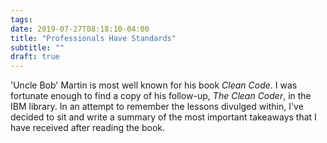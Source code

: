 ```yaml
---
tags:
date: 2019-07-27T08:18:10-04:00
title: "Professionals Have Standards"
subtitle: ""
draft: true
---
```


'Uncle Bob' Martin is most well known for his book *Clean Code*. I was fortunate enough to find a copy of his follow-up, *The Clean Coder*, in the IBM library. In an attempt to remember the lessons divulged within, I've decided to sit and write a summary of the most important takeaways that I have received after reading the book.

